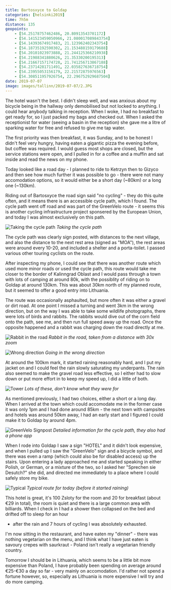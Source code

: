 ```yaml
--- 
title: Bartosxyce to Goldap
categories: [helsinki2019]
time: 7h5m
distance: 135
geopoints:
    - [54.25178757462486, 20.80913543701172]
    - [54.141523459050966, 21.080017089843754]
    - [54.14393674917483, 21.123962402343754]
    - [54.18735192590302, 21.153488159179688]
    - [54.20101023973888, 21.244125366210938]
    - [54.21988341880626, 21.35330200195313]
    - [54.21667157174728, 21.741256713867188]
    - [54.23714281711491, 22.035827636718754]
    - [54.23955053156179, 22.21572875976563]
    - [54.308511957926754, 22.296752929687504]
date: 2019-07-07
image: images/tallinn/2019-07-07/2.JPG
---
```


The hotel wasn't the best. I didn't sleep well, and was anxious about my
bicycle being in the hallway only demobilised but not locked to anything. I
could hear anybody talking in reception. When I woke, I had no breakfast to
get ready for, so I just packed my bags and checked out. When I asked the
receptionist for water (seeing a basin in the reception) she gave me a litre
of sparking water for free and refused to give me tap water.

The first priority was then breakfast, it was Sunday, and to be honest I
didn't feel very hungry, having eaten a gigantic pizza the evening before, but
coffee was required. I would guess most shops are closed, but the service
stations were open, and I pulled in for a coffee and a muffin and sat inside
and read the news on my phone.

Today looked like a road day - I planned to ride to Ketrzyn then to Gizyco and
then see how much further it was possible to go - there were not many
accomodation options, so it would either be a short day (~80km) or a long one
(~130km).

Riding out of Bartosxyce the road sign said "no cycling" - they do this quite
often, and it means there is an accessible cycle path, which I found. The
cycle path went off road and was part of the GreenVelo route - it seems this
is another cycling infrastructure project sponsered by the European Union, and
today I was almost exclusively on this path.

![Taking the cycle path](/images/tallinn/2019-07-07/1.JPG)
*Taking the cycle path*

The cycle path was clearly sign posted, with distances to the next village,
and also the distance to the next rest area (signed as "MOA"), the rest areas
were around every 10-20, and included a shelter and a porta-toilet. I passed
various other touring cyclists on the route.

After inspecting my phone, I could see that there was another route which used
more minor roads or used the cycle path, this route would take me closer to
the border of Kalinngrad Oblast and I would pass through a town with lots of
camping at around 80k, with the possiblity of riding on to Goldap at around
130km. This was about 30km north of my planned route, but it seemed to offer a
good entry into Lithuania.

The route was occasionally asphaulted, but more often it was either a gravel
or dirt road. At one point I missed a turning and went 3km in the wrong
direction, but on the way I was able to take some wildlife photographs, there
were lots of birds and rabbits. The rabbits would dive out of the corn field
onto the path, see me, and then run full speed away up the road. Once the
opposite happened and a rabbit was charging down the road directly at me.

![Rabbit in the road](/images/tallinn/2019-07-07/2.JPG)
*Rabbit in the road, taken from a distance with 30x zoom*

![Wrong direction](/images/tallinn/2019-07-07/3.JPG)
*Going in the wrong direction*

At around the 100km mark, it started raining reasonably hard, and I put my
jacket on and I could feel the rain slowly saturating my underpants. The rain
also seemed to make the gravel road less effective, so I either had to slow
down or put more effort in to keep my speed up, I did a little of both.

![Tower](/images/tallinn/2019-07-07/4.JPG)
*Lots of these, don't know what they were for*

As mentioned previously, I had two choices, either a short or a long day. When
I arrived at the town which could accomodate me in the former case it was
only 1pm and I had done around 85km - the next town with campsites and hotels
was around 50km away, I had an early start and I figured I could make it to
Goldap by around 4pm.

![GreenVelo Signpost](/images/tallinn/2019-07-07/5.JPG)
*Detailed information for the cycle path, they also had a phone app*

When I rode into Goldap I saw a sign "HOTEL" and it didn't look expensive, and
when I pulled up I saw the "GreenVelo" sign and a bicycle symbol, and there
was even a ramp (which could also be for disabled access) up the stairs. Upon
entering a lady approached me and started speaking in either Polish, or
German, or a mixture of the two, so I asked her "Sprechen sie Desutch?" she
did, and directed me immediately to a place where I could safely store my
bike.

![Typical](/images/tallinn/2019-07-07/6.JPG)
*Typical route for today (before it started raining)*

This hotel is great, it's 100 Zsloty for the room and 20 for breakfast (about
€29 in total), the room is quiet and there is a large common area with
billiards. When I check in I had a shower then collapsed on the bed and
drifted off to sleep for an hour
- after the rain and 7 hours of cycling I was absolutely exhausted.

I'm now sitting in the restaurant, and have eaten my "dinner" - there was
nothing vegetarian on the menu, and I think what I have just eaten is savoury
crepes with saurkraut - Poland isn't really a vegetarian friendly country.

Tomorrow I should be in Lithuania, which seems to be a little bit more
expensive than Poland, I have probably been spending on average around
€25-€30 a day so far - very mainly on accomodation. I'd rather not spend a
fortune however, so, especially as Lithuania is more expensive I will try and
do more camping.
